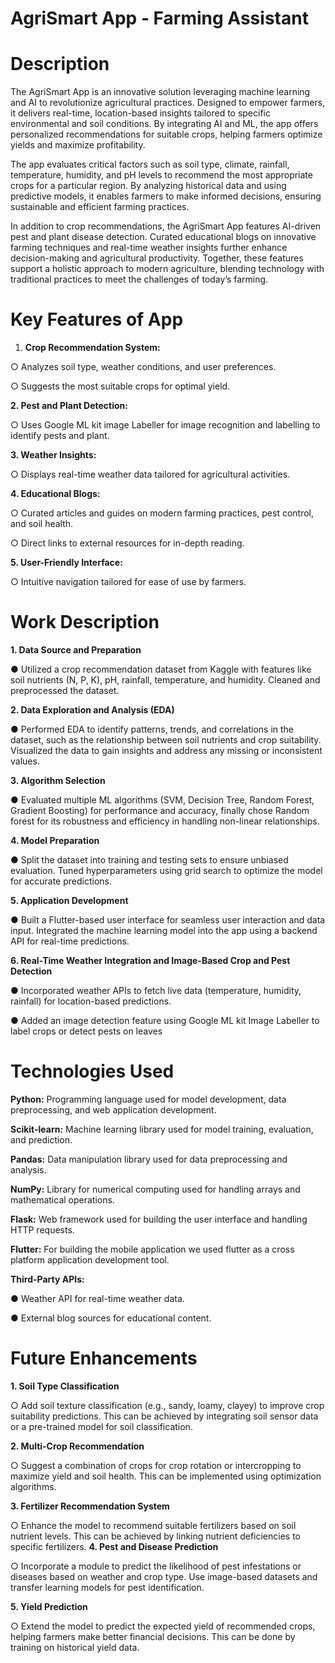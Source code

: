 # AgriSmart App - Farming Assistant

# Description
The AgriSmart App is an innovative solution leveraging machine learning and AI to 
revolutionize agricultural practices. Designed to empower farmers, it delivers real-time, 
location-based insights tailored to specific environmental and soil conditions. By 
integrating AI and ML, the app offers personalized recommendations for suitable crops, 
helping farmers optimize yields and maximize profitability.

The app evaluates critical factors such as soil type, climate, rainfall, temperature, 
humidity, and pH levels to recommend the most appropriate crops for a particular 
region. By analyzing historical data and using predictive models, it enables farmers to 
make informed decisions, ensuring sustainable and efficient farming practices.

In addition to crop recommendations, the AgriSmart App features AI-driven pest and 
plant disease detection. Curated educational blogs on innovative farming techniques 
and real-time weather insights further enhance decision-making and agricultural 
productivity. Together, these features support a holistic approach to modern 
agriculture, blending technology with traditional practices to meet the challenges of 
today’s farming.

# Key Features of App
1. **Crop Recommendation System:**
   
 ○ Analyzes soil type, weather conditions, and user preferences.
 
 ○ Suggests the most suitable crops for optimal yield.

 **2. Pest and Plant Detection:**
    
 ○ Uses Google ML kit image Labeller for image recognition and labelling to identify pests and plant.
 
**3. Weather Insights:**
    
 ○ Displays real-time weather data tailored for agricultural activities.
 
 **4. Educational Blogs:**
    
 ○ Curated articles and guides on modern farming practices, pest control, and soil health.
 
 ○ Direct links to external resources for in-depth reading.
 
 **5. User-Friendly Interface:**
    
 ○ Intuitive navigation tailored for ease of use by farmers.
 

# Work Description
**1. Data Source and Preparation**

 ● Utilized a crop recommendation dataset from Kaggle with features like soil nutrients (N, P, K), pH, rainfall, temperature, and 
humidity. Cleaned and preprocessed the dataset.

 **2. Data Exploration and Analysis (EDA)**
    
 ● Performed EDA to identify patterns, trends, and correlations in the dataset, such as the relationship between soil nutrients 
and crop suitability. Visualized the data to gain insights and address any missing or inconsistent values.

 **3. Algorithm Selection**
    
 ● Evaluated multiple ML algorithms (SVM, Decision Tree, Random Forest, Gradient Boosting) for performance and accuracy, 
finally chose Random forest for its robustness and efficiency in handling non-linear relationships.

 **4. Model Preparation**
    
 ● Split the dataset into training and testing sets to ensure unbiased evaluation. Tuned hyperparameters using grid search to 
optimize the model for accurate predictions.

 **5. Application Development**
    
 ● Built a Flutter-based user interface for seamless user interaction and data input. Integrated the machine learning model into 
the app using a backend API for real-time predictions.

**6. Real-Time Weather Integration and  Image-Based Crop and Pest Detection**
     
 ● Incorporated weather APIs to fetch live data (temperature, humidity, rainfall) for location-based predictions.
 
 ● Added an image detection feature using Google ML kit Image Labeller to label  crops or detect pests on leaves

# Technologies Used
**Python:** Programming language used for model development, data preprocessing, and web application development.

**Scikit-learn:** Machine learning library used for model training, evaluation, and prediction. 

**Pandas:** Data manipulation library used for data preprocessing and analysis.

**NumPy:** Library for numerical computing used for handling arrays and mathematical operations. 

**Flask:** Web framework used for building the user interface and handling HTTP requests. 

**Flutter:** For building the mobile application we used flutter as a cross platform application development tool.

**Third-Party APIs:**

 ● Weather API for real-time weather data.
 
 ● External blog sources for educational content.
 


# Future Enhancements
**1. Soil Type Classification**

 ○ Add soil texture classification (e.g., sandy, loamy, clayey) to improve crop suitability predictions. This can be achieved by integrating soil sensor data or a pre-trained model for soil classification.

 **2. Multi-Crop Recommendation**
 
 ○ Suggest a combination of crops for crop rotation or intercropping to maximize yield and soil health. This can be implemented using optimization algorithms.
 
 **3. Fertilizer Recommendation System**
 
 ○ Enhance the model to recommend suitable fertilizers based on soil nutrient levels. This can be achieved by linking nutrient deficiencies to specific fertilizers.
 **4. Pest and Disease Prediction**
 
 ○ Incorporate a module to predict the likelihood of pest infestations or diseases based on weather and crop type. Use image-based datasets and transfer learning models for pest identification.
 
 **5. Yield Prediction**
 
 ○ Extend the model to predict the expected yield of recommended crops, helping farmers make better financial decisions. This can be done by training on historical yield data.



